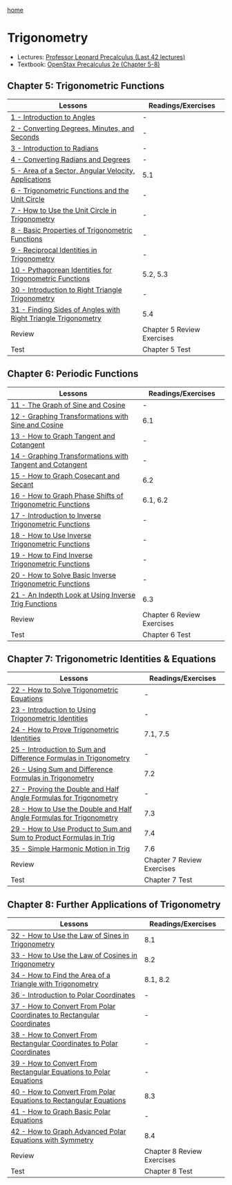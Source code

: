 [home](/README.md)
# Trigonometry
- Lectures: [Professor Leonard Precalculus (Last 42 lectures)](https://www.youtube.com/watch?v=c41QejoWnb4&list=PLDesaqWTN6ESsmwELdrzhcGiRhk5DjwLP&index=74)
- Textbook: [OpenStax Precalculus 2e (Chapter 5-8)](https://openstax.org/books/precalculus-2e)

## Chapter 5: Trigonometric Functions
Lessons | Readings/Exercises
--- | ---
[1 - Introduction to Angles](https://www.youtube.com/watch?v=c41QejoWnb4&list=PLDesaqWTN6ESsmwELdrzhcGiRhk5DjwLP&index=74&t=15s&pp=iAQB) | -
[2 - Converting Degrees, Minutes, and Seconds](https://www.youtube.com/watch?v=U40Afn37QC4&list=PLDesaqWTN6ESsmwELdrzhcGiRhk5DjwLP&index=75&pp=iAQB) | -
[3 - Introduction to Radians](https://www.youtube.com/watch?v=EWd_FtOfyPc&list=PLDesaqWTN6ESsmwELdrzhcGiRhk5DjwLP&index=76&pp=iAQB) | -
[4 - Converting Radians and Degrees](https://www.youtube.com/watch?v=sCwcbZSZL5o&list=PLDesaqWTN6ESsmwELdrzhcGiRhk5DjwLP&index=77&pp=iAQB) | -
[5 - Area of a Sector, Angular Velocity, Applications](https://www.youtube.com/watch?v=x6wnYbOBCic&list=PLDesaqWTN6ESsmwELdrzhcGiRhk5DjwLP&index=78&pp=iAQB) | 5.1
[6 - Trigonometric Functions and the Unit Circle](https://www.youtube.com/watch?v=__nefjOhVks&list=PLDesaqWTN6ESsmwELdrzhcGiRhk5DjwLP&index=79&pp=iAQB) | -
[7 - How to Use the Unit Circle in Trigonometry](https://www.youtube.com/watch?v=GdRZfemxTFI&list=PLDesaqWTN6ESsmwELdrzhcGiRhk5DjwLP&index=80&pp=iAQB) | -
[8 - Basic Properties of Trigonometric Functions](https://www.youtube.com/watch?v=_dTRpq_yGIc&list=PLDesaqWTN6ESsmwELdrzhcGiRhk5DjwLP&index=81&pp=iAQB) | -
[9 - Reciprocal Identities in Trigonometry](https://www.youtube.com/watch?v=98jDUsZ2JYA&list=PLDesaqWTN6ESsmwELdrzhcGiRhk5DjwLP&index=82&pp=iAQB) | -
[10 - Pythagorean Identities for Trigonometric Functions](https://www.youtube.com/watch?v=huP3v7iZuLM&list=PLDesaqWTN6ESsmwELdrzhcGiRhk5DjwLP&index=83&pp=iAQB) | 5.2, 5.3
[30 - Introduction to Right Triangle Trigonometry](https://www.youtube.com/watch?v=Sy_ZCtD2tWo&list=PLDesaqWTN6ESsmwELdrzhcGiRhk5DjwLP&index=103&pp=iAQB) | -
[31 - Finding Sides of Angles with Right Triangle Trigonometry](https://www.youtube.com/watch?v=OHiZDKUwlQ4&list=PLDesaqWTN6ESsmwELdrzhcGiRhk5DjwLP&index=104&pp=iAQB) | 5.4
Review | Chapter 5 Review Exercises
Test | Chapter 5 Test

## Chapter 6: Periodic Functions
Lessons | Readings/Exercises
--- | ---
[11 - The Graph of Sine and Cosine](https://www.youtube.com/watch?v=3HHgZopzL_s&list=PLDesaqWTN6ESsmwELdrzhcGiRhk5DjwLP&index=84&pp=iAQB) | -
[12 - Graphing Transformations with Sine and Cosine](https://www.youtube.com/watch?v=dyXT5KMCrPk&list=PLDesaqWTN6ESsmwELdrzhcGiRhk5DjwLP&index=85&pp=iAQB) | 6.1
[13 - How to Graph Tangent and Cotangent](https://www.youtube.com/watch?v=8eMEBrPYJ0I&list=PLDesaqWTN6ESsmwELdrzhcGiRhk5DjwLP&index=86&pp=iAQB) | -
[14 - Graphing Transformations with Tangent and Cotangent](https://www.youtube.com/watch?v=i4rr_J1VbkY&list=PLDesaqWTN6ESsmwELdrzhcGiRhk5DjwLP&index=87&pp=iAQB) | -
[15 - How to Graph Cosecant and Secant](https://www.youtube.com/watch?v=kYIKNTXaf_E&list=PLDesaqWTN6ESsmwELdrzhcGiRhk5DjwLP&index=88&pp=iAQB) | 6.2
[16 - How to Graph Phase Shifts of Trigonometric Functions](https://www.youtube.com/watch?v=bE5PFI-ibT8&list=PLDesaqWTN6ESsmwELdrzhcGiRhk5DjwLP&index=89&pp=iAQB) | 6.1, 6.2
[17 - Introduction to Inverse Trigonometric Functions](https://www.youtube.com/watch?v=ih01YszlraY&list=PLDesaqWTN6ESsmwELdrzhcGiRhk5DjwLP&index=90&pp=iAQB) | -
[18 - How to Use Inverse Trigonometric Functions](https://www.youtube.com/watch?v=6PB76VMNiX0&list=PLDesaqWTN6ESsmwELdrzhcGiRhk5DjwLP&index=91&pp=iAQB) | -
[19 - How to Find Inverse Trigonometric Functions](https://www.youtube.com/watch?v=Ru9Xbd01Jk8&list=PLDesaqWTN6ESsmwELdrzhcGiRhk5DjwLP&index=92&pp=iAQB) | -
[20 - How to Solve Basic Inverse Trigonometric Functions](https://www.youtube.com/watch?v=PEwUFrx-vPA&list=PLDesaqWTN6ESsmwELdrzhcGiRhk5DjwLP&index=93&pp=iAQB) | -
[21 - An Indepth Look at Using Inverse Trig Functions](https://www.youtube.com/watch?v=1f6BhHlkgy4&list=PLDesaqWTN6ESsmwELdrzhcGiRhk5DjwLP&index=94&pp=iAQB) | 6.3
Review | Chapter 6 Review Exercises
Test | Chapter 6 Test

## Chapter 7: Trigonometric Identities & Equations
Lessons | Readings/Exercises
--- | ---
[22 - How to Solve Trigonometric Equations](https://www.youtube.com/watch?v=hBk7OnEYPcw&list=PLDesaqWTN6ESsmwELdrzhcGiRhk5DjwLP&index=95&pp=iAQB) | -
[23 - Introduction to Using Trigonometric Identities](https://www.youtube.com/watch?v=yIMR-3c1wP8&list=PLDesaqWTN6ESsmwELdrzhcGiRhk5DjwLP&index=96&pp=iAQB) | -
[24 - How to Prove Trigonometric Identities](https://www.youtube.com/watch?v=az_veh1FLbo&list=PLDesaqWTN6ESsmwELdrzhcGiRhk5DjwLP&index=97&pp=iAQB) | 7.1, 7.5
[25 - Introduction to Sum and Difference Formulas in Trigonometry](https://www.youtube.com/watch?v=9R5Nz1eYddM&list=PLDesaqWTN6ESsmwELdrzhcGiRhk5DjwLP&index=98&pp=iAQB) | -
[26 - Using Sum and Difference Formulas in Trigonometry](https://www.youtube.com/watch?v=xw4HLT3TmIU&list=PLDesaqWTN6ESsmwELdrzhcGiRhk5DjwLP&index=99&pp=iAQB) | 7.2
[27 - Proving the Double and Half Angle Formulas for Trigonometry](https://www.youtube.com/watch?v=Epa2mi8hzBA&list=PLDesaqWTN6ESsmwELdrzhcGiRhk5DjwLP&index=100&pp=iAQB) | -
[28 - How to Use the Double and Half Angle Formulas for Trigonometry](https://www.youtube.com/watch?v=Pf6p6lCs5I8&list=PLDesaqWTN6ESsmwELdrzhcGiRhk5DjwLP&index=101&pp=iAQB) | 7.3
[29 - How to Use Product to Sum and Sum to Product Formulas in Trig](https://www.youtube.com/watch?v=tHdcvWNNXZE&list=PLDesaqWTN6ESsmwELdrzhcGiRhk5DjwLP&index=102&pp=iAQB) | 7.4
[35 - Simple Harmonic Motion in Trig](https://www.youtube.com/watch?v=qTXlBIgny10&list=PLDesaqWTN6ESsmwELdrzhcGiRhk5DjwLP&index=108&pp=iAQB) | 7.6
Review | Chapter 7 Review Exercises
Test | Chapter 7 Test

## Chapter 8: Further Applications of Trigonometry
Lessons | Readings/Exercises
--- | ---
[32 - How to Use the Law of Sines in Trigonometry](https://www.youtube.com/watch?v=-izzbKILEM0&list=PLDesaqWTN6ESsmwELdrzhcGiRhk5DjwLP&index=105&pp=iAQB) | 8.1
[33 - How to Use the Law of Cosines in Trigonometry](https://www.youtube.com/watch?v=HOI_PnFG67Q&list=PLDesaqWTN6ESsmwELdrzhcGiRhk5DjwLP&index=106&pp=iAQB) | 8.2
[34 - How to Find the Area of a Triangle with Trigonometry](https://www.youtube.com/watch?v=_i9t-ldjG7o&list=PLDesaqWTN6ESsmwELdrzhcGiRhk5DjwLP&index=107&pp=iAQB) | 8.1, 8.2
[36 - Introduction to Polar Coordinates](https://www.youtube.com/watch?v=Ol_a6LEdo3M&list=PLDesaqWTN6ESsmwELdrzhcGiRhk5DjwLP&index=109&pp=iAQB) | -
[37 - How to Convert From Polar Coordinates to Rectangular Coordinates](https://www.youtube.com/watch?v=nyab0CZK2BE&list=PLDesaqWTN6ESsmwELdrzhcGiRhk5DjwLP&index=110&pp=iAQB) | -
[38 - How to Convert From Rectangular Coordinates to Polar Coordinates](https://www.youtube.com/watch?v=klxI0yvJFrg&list=PLDesaqWTN6ESsmwELdrzhcGiRhk5DjwLP&index=111&pp=iAQB) | -
[39 - How to Convert From Rectangular Equations to Polar Equations](https://www.youtube.com/watch?v=blUobGPSMCk&list=PLDesaqWTN6ESsmwELdrzhcGiRhk5DjwLP&index=112&pp=iAQB) | -
[40 - How to Convert From Polar Equations to Rectangular Equations](https://www.youtube.com/watch?v=QjU4_fO8V2I&list=PLDesaqWTN6ESsmwELdrzhcGiRhk5DjwLP&index=113&pp=iAQB) | 8.3
[41 - How to Graph Basic Polar Equations](https://www.youtube.com/watch?v=d-KXFtkLZVA&list=PLDesaqWTN6ESsmwELdrzhcGiRhk5DjwLP&index=114&pp=iAQB) | -
[42 - How to Graph Advanced Polar Equations with Symmetry](https://www.youtube.com/watch?v=I9BKbq2MVfg&list=PLDesaqWTN6ESsmwELdrzhcGiRhk5DjwLP&index=115&t=3s&pp=iAQB) | 8.4
Review | Chapter 8 Review Exercises
Test | Chapter 8 Test
